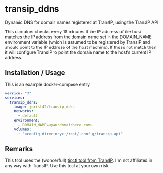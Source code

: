 # transip_ddns
Dynamic DNS for domain names registered at TransIP, using the TransIP API

This container checks every 15 minutes if the IP address of the host matches the IP address from the domain name set in the DOMAIN_NAME environment variable (which is assumed to be registered by TransIP and should point to the IP address of the host machine).
If these not match then it will configure TransIP to point the domain name to the host's current IP address.

## Installation / Usage
This is an example docker-compose entry
```yaml
version: "3"
services:
  transip_ddns:
    image: jorisl42/transip_ddns
    networks:
      - default
    environment:
      - DOMAIN_NAME=<yourdomainhere.com>
    volumes:
      - "<config_directory>:/root/.config/transip-api"
```

## Remarks
This tool uses the (wonderfull) [tipctl tool from TransIP](https://github.com/transip/tipctl/).
I'm not affiliated in any way with TransIP.
Use this tool at your own risk.
